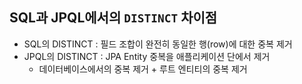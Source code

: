 ## SQL과 JPQL에서의 `DISTINCT` 차이점

- SQL의 DISTINCT : 필드 조합이 완전히 동일한 행(row)에 대한 중복 제거
- JPQL의 DISTINCT : JPA Entity 중복을 애플리케이션 단에서 제거
  - 데이터베이스에서의 중복 제거 + 루트 엔티티의 중복 제거
